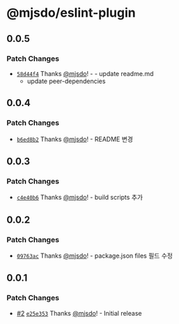 # @mjsdo/eslint-plugin

## 0.0.5

### Patch Changes

- [`58d44f4`](https://github.com/mjsdo/configs/commit/58d44f470294e1dfbe9326ab45bdeb9ddc20e09f) Thanks [@mjsdo](https://github.com/mjsdo)! - - update readme.md
  - update peer-dependencies

## 0.0.4

### Patch Changes

- [`b6ed8b2`](https://github.com/mjsdo/configs/commit/b6ed8b2654c56c6300cc461d183ed1dae0de256e) Thanks [@mjsdo](https://github.com/mjsdo)! - README 변경

## 0.0.3

### Patch Changes

- [`c4e40b6`](https://github.com/mjsdo/configs/commit/c4e40b69c8965dc6adf735485225fe0bd43fd9da) Thanks [@mjsdo](https://github.com/mjsdo)! - build scripts 추가

## 0.0.2

### Patch Changes

- [`09763ac`](https://github.com/mjsdo/configs/commit/09763ac400927256a99eca8d0a00969971de42a6) Thanks [@mjsdo](https://github.com/mjsdo)! - package.json files 필드 수정

## 0.0.1

### Patch Changes

- [#2](https://github.com/mjsdo/configs/pull/2) [`e25e353`](https://github.com/mjsdo/configs/commit/e25e353e1a5de2982212e1b04e3431674b5f9f3b) Thanks [@mjsdo](https://github.com/mjsdo)! - Initial release
